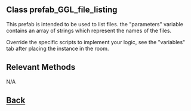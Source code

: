 ## Class prefab_GGL_file_listing

This prefab is intended to be used to list files.
the "parameters" variable contains an array of strings which represent the names of the files.

Override the specific scripts to implement your logic, see the "variables" tab after placing the instance in the room.

## Relevant Methods

N/A

## [Back](https://github.com/Ced30/GML-GUI-Library-GGL-Documentation/blob/main/API/Instance%20Prefabs.md)
